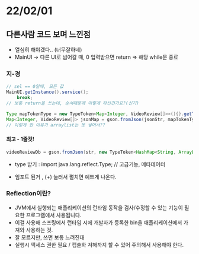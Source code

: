 # 22/02/01

## 다른사람 코드 보며 느낀점

- 열심히 해야겠다.. (너무잘하네)
- MainUI -> 다른 UI로 넘어갈 때, 0 입력받으면 return => 해당 while문 종료

### 지-경

~~~ java
// sel == 0일때, 모든 값 
MainUI.getInstance().service();
	break;
// 보통 return을 쓰는데, 순서때문에 이렇게 하신건가요?(신기)
~~~

~~~ java 
Type mapTokenType = new TypeToken<Map<Integer, VideoReview[]>>(){}.getType();
Map<Integer, VideoReview[]> jsonMap = gson.fromJson(jsonStr, mapTokenType);
// 이렇게 한 이유가 arraylist는 못 넣어서??
~~~

#### 최고 - 1줄컷!

~~~ java
videoReviewDb = gson.fromJson(str, new TypeToken<HashMap<String, ArrayList<VideoReview>>>() {}.getType());
~~~

- type 받기 : import java.lang.reflect.Type; // 고급기능, 메타데이터

- 임포트 된거 , (+) 눌러서 펼치면 예쁘게 나온다.

### Reflection이란?

- JVM에서 실행되는 애플리케이션의 런타임 동작을 검사/수정할 수 있는 기능이 필요한 프로그램에서 사용됩니다.
- 이걸 사용해 스프링에서 런타임 시에 개발자가 등록한 bin을 애플리케이션에서 가져와 사용하는 것.
- 잘 모르지만, 쓰면 보통 느려진대
- 실행시 액세스 권한 필요 / 캡슐화 저해까지 할 수 있어 주의해서 사용해야 한다.

